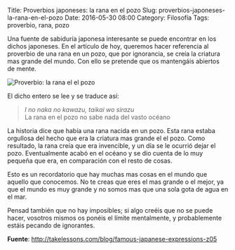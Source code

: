 Title: Proverbios japoneses: la rana en el pozo
Slug: proverbios-japoneses-la-rana-en-el-pozo
Date: 2016-05-30 08:00
Category: Filosofía
Tags: proverbio, rana, pozo



Una fuente de sabiduría japonesa interesante se puede encontrar en los dichos japoneses. En el artículo de hoy, queremos hacer referencia al proverbio de una rana en un pozo, que por ignorancia, se creía la criatura mas grande del mundo. Con ello se pretende que os mantengáis abiertos de mente.

![Proverbio: la rana el el pozo]({static}/images/frog-in-a-well.jpg)

El dicho entero se lee y se traduce así:

> *I no naka no kawazu, taikai wo sirazu*  
> La rana en el pozo no sabe nada del vasto océano

La historia dice que había una rana nacida en un pozo. Esta rana estaba orgullosa del hecho que era la criatura mas grande el el pozo. Como resultado, la rana creía que era invencible, y un día se le ocurrió dejar el pozo. Eventualmente acabó en el océano y se dio cuenta de lo muy pequeña que era, en comparación con el resto de cosas.

Esto es un recordatorio que hay muchas mas cosas en el mundo que aquello que conocemos. No te creas que eres el mas grande o el mejor, ya que el mundo es muy grande y no somos mas que una sola gota de agua en el mar.

Pensad también que no hay imposibles; si algo creéis que no se puede hacer, vosotros mismos os ponéis el límite mentalmente, y probablemente estáis pecando de ignorantes.

**Fuente**: <http://takelessons.com/blog/famous-japanese-expressions-z05>
